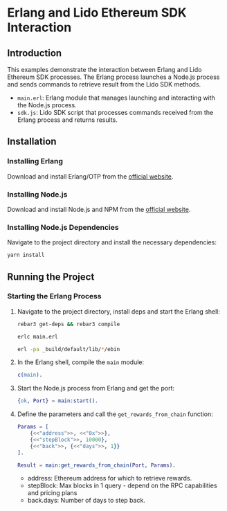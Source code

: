 # Erlang and Lido Ethereum SDK Interaction

## Introduction

This examples demonstrate the interaction between Erlang and Lido Ethereum SDK processes. The Erlang process launches a Node.js process and sends commands to retrieve result from the Lido SDK methods.

- `main.erl`: Erlang module that manages launching and interacting with the Node.js process.
- `sdk.js`: Lido SDK script that processes commands received from the Erlang process and returns results.

## Installation

### Installing Erlang

Download and install Erlang/OTP from the [official website](https://www.erlang.org/downloads).

### Installing Node.js

Download and install Node.js and NPM from the [official website](https://nodejs.org/).

### Installing Node.js Dependencies

Navigate to the project directory and install the necessary dependencies:

```bash
yarn install
```

## Running the Project

### Starting the Erlang Process

1. Navigate to the project directory, install deps and start the Erlang shell:

   ```bash
   rebar3 get-deps && rebar3 compile
   ```

   ```bash
   erlc main.erl
   ```

   ```bash
   erl -pa _build/default/lib/*/ebin
   ```

2. In the Erlang shell, compile the `main` module:

   ```erlang
   c(main).
   ```

3. Start the Node.js process from Erlang and get the port:

   ```erlang
   {ok, Port} = main:start().
   ```

4. Define the parameters and call the `get_rewards_from_chain` function:

   ```erlang
   Params = [
       {<<"address">>, <<"0x">>},
       {<<"stepBlock">>, 10000},
       {<<"back">>, {<<"days">>, 1}}
   ].

   Result = main:get_rewards_from_chain(Port, Params).
   ```

   - address: Ethereum address for which to retrieve rewards.
   - stepBlock: Max blocks in 1 query - depend on the RPC capabilities and pricing plans
   - back.days: Number of days to step back.
